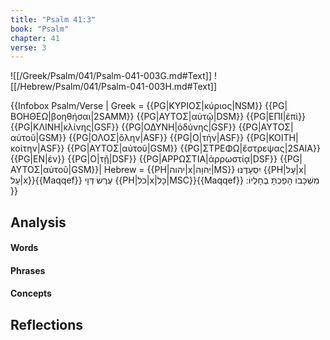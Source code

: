 ```yaml
---
title: "Psalm 41:3"
book: "Psalm"
chapter: 41
verse: 3
---
```

![[/Greek/Psalm/041/Psalm-041-003G.md#Text]]
![[/Hebrew/Psalm/041/Psalm-041-003H.md#Text]]

{{Infobox Psalm/Verse |
  Greek = {{PG|ΚΥΡΙΟΣ|κύριος|NSM}} {{PG|ΒΟΗΘΕΩ|βοηθήσαι|2SAMM}} {{PG|ΑΥΤΟΣ|αὐτῷ|DSM}} {{PG|ΕΠΙ|ἐπὶ}} {{PG|ΚΛΙΝΗ|κλίνης|GSF}} {{PG|ΟΔΥΝΗ|ὀδύνης|GSF}} {{PG|ΑΥΤΟΣ|αὐτοῦ|GSM}} {{PG|ΟΛΟΣ|ὅλην|ASF}} {{PG|Ο|τὴν|ASF}} {{PG|ΚΟΙΤΗ|κοίτην|ASF}} {{PG|ΑΥΤΟΣ|αὐτοῦ|GSM}} {{PG|ΣΤΡΕΦΩ|ἔστρεψας|2SAIA}} {{PG|ΕΝ|ἐν}} {{PG|Ο|τῇ|DSF}} {{PG|ΑΡΡΩΣΤΙΑ|ἀρρωστίᾳ|DSF}} {{PG|ΑΥΤΟΣ|αὐτοῦ|GSM}}|
  Hebrew = {{PH|יהוה|x|יְהוָה|MS}}
יִסְעָדֶנּוּ
{{PH|עָל|x|עַל|x}}{{Maqqef}}
עֶרֶשׂ
דְּוָי
{{PH|כל|x|כָּל|MSC}}{{Maqqef}}
מִשְׁכָּבוֹ
הָפַכְתָּ
בְחָלְיוֹ
׃
}}

## Analysis

#### Words

#### Phrases

#### Concepts

## Reflections
